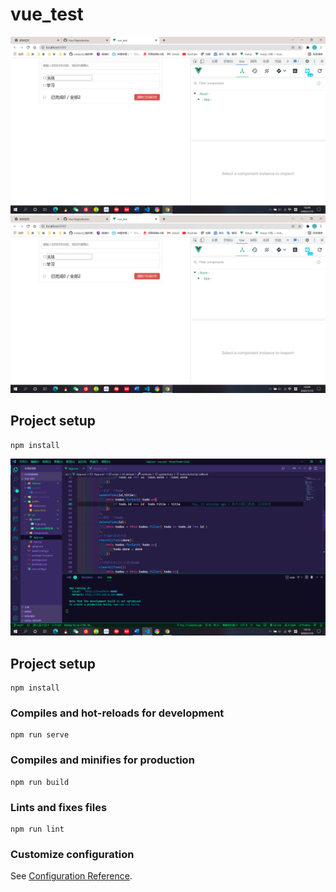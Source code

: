 # vue_test
![](src/assets/TodoList项目成功构建运行.png)
![TodoList项目成功构建运行](https://github.com/weiqsctj/TodoList/blob/main/src/assets/TodoList%E9%A1%B9%E7%9B%AE%E6%88%90%E5%8A%9F%E6%9E%84%E5%BB%BA%E8%BF%90%E8%A1%8C.png)
## Project setup
```
npm install
```
![在vs code中写出的App.vue代码](https://github.com/weiqsctj/TodoList/blob/main/src/assets/%E5%9C%A8vs%20code%E4%B8%AD%E5%86%99%E5%87%BA%E7%9A%84App.vue%E4%BB%A3%E7%A0%81.png)
## Project setup
```
npm install
```

### Compiles and hot-reloads for development
```
npm run serve
```

### Compiles and minifies for production
```
npm run build
```

### Lints and fixes files
```
npm run lint
```

### Customize configuration
See [Configuration Reference](https://cli.vuejs.org/config/).
